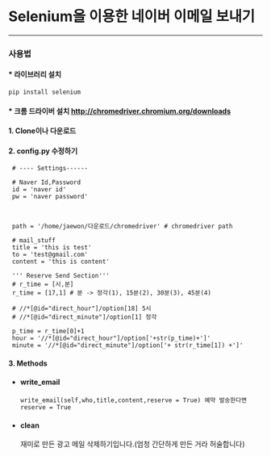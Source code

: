 # Selenium을 이용한 네이버 이메일 보내기
---
###  사용법

#### * 라이브러리 설치
    pip install selenium
#### * 크롬 드라이버 설치 http://chromedriver.chromium.org/downloads

#### 1. Clone이나 다운로드

#### 2. config.py 수정하기
     # ---- Settings------

     # Naver Id,Password
     id = 'naver id'
     pw = 'naver password'



     path = '/home/jaewon/다운로드/chromedriver' # chromedriver path

     # mail_stuff
     title = 'this is test'
     to = 'test@gmail.com'
     content = 'this is content'

     ''' Reserve Send Section'''
     # r_time = [시,분]
     r_time = [17,1] # 분 -> 정각(1), 15분(2), 30분(3), 45분(4)

     # //*[@id="direct_hour"]/option[18] 5시
     # //*[@id="direct_minute"]/option[1] 정각

     p_time = r_time[0]+1
     hour = '//*[@id="direct_hour"]/option['+str(p_time)+']'
     minute = '//*[@id="direct_minute"]/option['+ str(r_time[1]) +']'





#### 3. Methods


+ #### write_email
      write_email(self,who,title,content,reserve = True) 예약 발송한다면 reserve = True

+ #### clean
   재미로 만든 광고 메일 삭제하기입니다.(엄청 간단하게 만든 거라 허술합니다)
